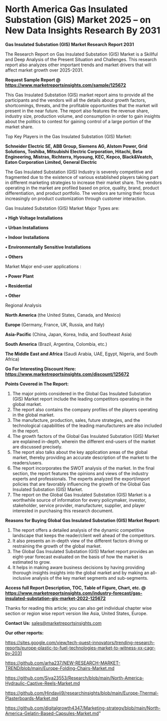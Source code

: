 # North America Gas Insulated Substation (GIS) Market 2025 – on New Data Insights Research By 2031

<strong>Gas Insulated Substation (GIS) Market Research Report 2031</strong>

The Research Report on Gas Insulated Substation (GIS) Market is a Skillful and Deep Analysis of the Present Situation and Challenges. This research report also analyzes other important trends and market drivers that will affect market growth over 2025-2031.

<strong>Request Sample Report @ <a href=https://www.marketreportsinsights.com/sample/125672>https://www.marketreportsinsights.com/sample/125672</a></strong>

This Gas Insulated Substation (GIS) market report aims to provide all the participants and the vendors will all the details about growth factors, shortcomings, threats, and the profitable opportunities that the market will present in the near future. The report also features the revenue share, industry size, production volume, and consumption in order to gain insights about the politics to contest for gaining control of a large portion of the market share.

Top Key Players in the Gas Insulated Substation (GIS) Market:

<strong>Schneider Electric SE, ABB Group, Siemens AG, Alstom Power, Grid Solutions, Toshiba, Mitsubishi Electric Corporation, Hitachi, Beta Engineering, Mistras, Richterra, Hyosung, KEC, Kepco, Black&Veatch, Eaton Corporation Limited, General Electric</strong>

The Gas Insulated Substation (GIS) Industry is severely competitive and fragmented due to the existence of various established players taking part in different marketing strategies to increase their market share. The vendors operating in the market are profiled based on price, quality, brand, product differentiation, and product portfolio. The vendors are turning their focus increasingly on product customization through customer interaction.

Gas Insulated Substation (GIS) Market Major Types are:

<strong>• High Voltage Installations

• Urban Installations

• Indoor Installations

• Environmentally Sensitive Installations

• Others</strong>

Market Major end-user applications :

<strong>• Power Plant

• Residential

• Other</strong>

Regional Analysis

</u><strong><b>North America</b></strong> (the United States, Canada, and Mexico)

<strong><b>Europe </b></strong>(Germany, France, UK, Russia, and Italy)

<strong><b>Asia-Pacific</b></strong> (China, Japan, Korea, India, and Southeast Asia)

<strong><b>South America</b></strong> (Brazil, Argentina, Colombia, etc.)

<strong><b>The Middle East and Africa</b></strong> (Saudi Arabia, UAE, Egypt, Nigeria, and South Africa)

<strong>Go For Interesting Discount Here: <a href=https://www.marketreportsinsights.com/discount/125672>https://www.marketreportsinsights.com/discount/125672</a></strong>

<strong>Points Covered in The Report:</strong>
<ol>
  <li>The major points considered in the Global Gas Insulated Substation (GIS) Market report include the leading competitors operating in the global market.</li>
  <li>The report also contains the company profiles of the players operating in the global market.</li>
  <li>The manufacture, production, sales, future strategies, and the technological capabilities of the leading manufacturers are also included in the report.</li>
  <li>The growth factors of the Global Gas Insulated Substation (GIS) Market are explained in-depth, wherein the different end-users of the market are discussed precisely.</li>
  <li>The report also talks about the key application areas of the global market, thereby providing an accurate description of the market to the readers/users.</li>
  <li>The report incorporates the SWOT analysis of the market. In the final section, the report features the opinions and views of the industry experts and professionals. The experts analyzed the export/import policies that are favorably influencing the growth of the Global Gas Insulated Substation (GIS) Market.</li>
  <li>The report on the Global Gas Insulated Substation (GIS) Market is a worthwhile source of information for every policymaker, investor, stakeholder, service provider, manufacturer, supplier, and player interested in purchasing this research document.</li>
</ol>
<strong>Reasons for Buying Global Gas Insulated Substation (GIS) Market Report:</strong>

<ol>
  <li>The report offers a detailed analysis of the dynamic competitive landscape that keeps the reader/client well ahead of the competitors.</li>
  <li>It also presents an in-depth view of the different factors driving or restraining the growth of the global market.</li>
  <li>The Global Gas Insulated Substation (GIS) Market report provides an eight-year forecast evaluated on the basis of how the market is estimated to grow.</li>
  <li>It helps in making aware business decisions by having providing thorough insights insights into the global market and by making an all-inclusive analysis of the key market segments and sub-segments.</li>
</ol>
<strong>Access full Report Description, TOC, Table of Figure, Chart, etc. @ <a href=https://www.marketreportsinsights.com/industry-forecast/gas-insulated-substation-gis-market-2022-125672>https://www.marketreportsinsights.com/industry-forecast/gas-insulated-substation-gis-market-2022-125672</a></strong>


Thanks for reading this article; you can also get individual chapter wise section or region wise report version like Asia, United States, Europe.

<strong>Contact Us:</strong>
sales@marketreportsinsights.com

<strong>Our other reports:</strong>

<a href=https://sites.google.com/view/tech-quest-innovators/trending-research-reports/europe-plastic-to-fuel-technologies-market-to-witness-xx-cagr-by-2031>https://sites.google.com/view/tech-quest-innovators/trending-research-reports/europe-plastic-to-fuel-technologies-market-to-witness-xx-cagr-by-2031</a>

<a href=https://github.com/arha237/NEW-RESEARCH-MARKET-TREND/blob/main/Europe-Folding-Chairs-Market.md>https://github.com/arha237/NEW-RESEARCH-MARKET-TREND/blob/main/Europe-Folding-Chairs-Market.md</a>

<a href=https://github.com/Siya23553/Research/blob/main/North-America-Hydraulic-Captive-Reels-Market.md>https://github.com/Siya23553/Research/blob/main/North-America-Hydraulic-Captive-Reels-Market.md</a>

<a href=https://github.com/Hindavii9/researchinsights/blob/main/Europe-Thermal-Plasterboards-Market.md>https://github.com/Hindavii9/researchinsights/blob/main/Europe-Thermal-Plasterboards-Market.md</a>

<a href=https://github.com/digitalgrowth4347/Marketing-strategy/blob/main/North-America-Gelatin-Based-Capsules-Market.md>https://github.com/digitalgrowth4347/Marketing-strategy/blob/main/North-America-Gelatin-Based-Capsules-Market.md</a>"
